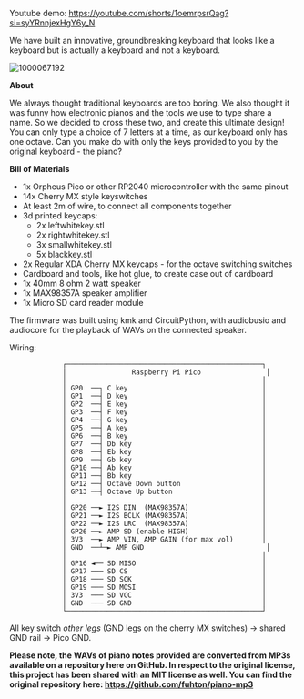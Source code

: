 Youtube demo: https://youtube.com/shorts/1oemrpsrQag?si=syYRnnjexHgY6y_N

We have built an innovative, groundbreaking keyboard that looks like a keyboard but is actually a keyboard and not a keyboard.

![1000067192](https://github.com/user-attachments/assets/458848ef-0a0e-447b-a98f-394459a75e68)


**About**

We always thought traditional keyboards are too boring. We also thought it was funny how electronic pianos and the tools we use to type share a name. So we decided to cross these two, and create this ultimate design! You can only type a choice of 7 letters at a time, as our keyboard only has one octave. Can you make do with only the keys provided to you by the original keyboard - the piano?

**Bill of Materials**

- 1x Orpheus Pico or other RP2040 microcontroller with the same pinout
- 14x Cherry MX style keyswitches
- At least 2m of wire, to connect all components together
- 3d printed keycaps:
    - 2x leftwhitekey.stl
    - 2x rightwhitekey.stl
    - 3x smallwhitekey.stl
    - 5x blackkey.stl
- 2x Regular XDA Cherry MX keycaps - for the octave switching switches
- Cardboard and tools, like hot glue, to create case out of cardboard
- 1x 40mm 8 ohm 2 watt speaker
- 1x MAX98357A speaker amplifier
- 1x Micro SD card reader module

The firmware was built using kmk and CircuitPython, with audiobusio and audiocore for the playback of WAVs on the connected speaker.

Wiring:

                 ┌────────────────────────────────────────────────┐
                 │                Raspberry Pi Pico                │
                 │                                                │
                 │ GP0  ──┐ C key                                 │
                 │ GP1  ──┤ D key                                 │
                 │ GP2  ──┤ E key                                 │
                 │ GP3  ──┤ F key                                 │
                 │ GP4  ──┤ G key                                 │
                 │ GP5  ──┤ A key                                 │
                 │ GP6  ──┤ B key                                 │
                 │ GP7  ──┤ Db key                                │
                 │ GP8  ──┤ Eb key                                │
                 │ GP9  ──┤ Gb key                                │
                 │ GP10 ──┤ Ab key                                │
                 │ GP11 ──┤ Bb key                                │
                 │ GP12 ──┤ Octave Down button                    │
                 │ GP13 ──┤ Octave Up button                      │
                 │                                                │
                 │ GP20 ──► I2S DIN  (MAX98357A)                  │
                 │ GP21 ──► I2S BCLK (MAX98357A)                  │
                 │ GP22 ──► I2S LRC  (MAX98357A)                  │
                 │ GP26 ──► AMP SD (enable HIGH)                  │
                 │ 3V3  ──► AMP VIN, AMP GAIN (for max vol)       │
                 │ GND  ──┴─► AMP GND                              │
                 │                                                │
                 │ GP16 ◄── SD MISO                               │
                 │ GP17 ─── SD CS                                 │
                 │ GP18 ─── SD SCK                                │
                 │ GP19 ─── SD MOSI                               │
                 │ 3V3  ─── SD VCC                                │
                 │ GND  ─── SD GND                                │
                 └────────────────────────────────────────────────┘

 All key switch *other legs* (GND legs on the cherry MX switches) → shared GND rail → Pico GND.


**Please note, the WAVs of piano notes provided are converted from MP3s available on a repository here on GitHub. In respect to the original license, this project has been shared with an MIT license as well. You can find the original repository here: https://github.com/fuhton/piano-mp3**







